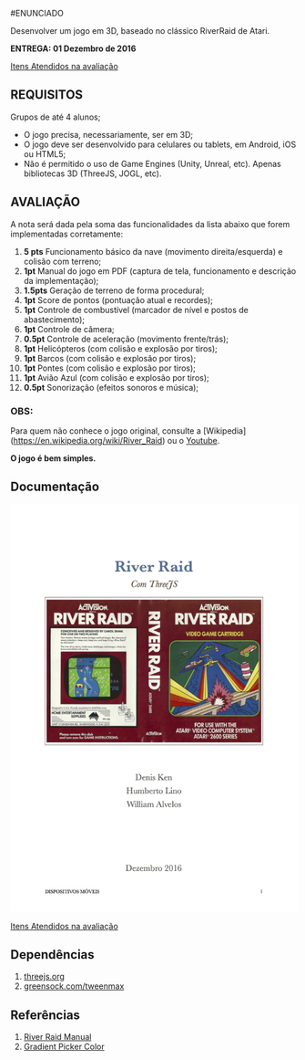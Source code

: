 #ENUNCIADO

Desenvolver um jogo em 3D, baseado no clássico RiverRaid de Atari.

**ENTREGA: 01 Dezembro de 2016**

[Itens Atendidos na avaliação](doc/river-raid.pdf)


## REQUISITOS

Grupos de até 4 alunos;

* O jogo precisa, necessariamente, ser em 3D;
* O jogo deve ser desenvolvido para celulares ou tablets, em Android, iOS ou HTML5;
* Não é permitido o uso de Game Engines (Unity, Unreal, etc). Apenas bibliotecas 3D (ThreeJS, JOGL, etc).


## AVALIAÇÃO

A nota será dada pela soma das funcionalidades da lista abaixo que forem implementadas corretamente:

1. **5 pts** Funcionamento básico da nave (movimento direita/esquerda) e colisão com terreno;
2. **1pt** Manual do jogo em PDF (captura de tela, funcionamento e descrição da implementação);
3. **1.5pts** Geração de terreno de forma procedural;
4. **1pt** Score de pontos (pontuação atual e recordes);
5. **1pt** Controle de combustível (marcador de nível e postos de abastecimento);
6. **1pt** Controle de câmera;
7. **0.5pt** Controle de aceleração (movimento frente/trás);
8. **1pt** Helicópteros (com colisão e explosão por tiros);
9. **1pt** Barcos (com colisão e explosão por tiros);
10. **1pt** Pontes (com colisão e explosão por tiros);
11. **1pt** Avião Azul (com colisão e explosão por tiros);
12. **0.5pt** Sonorização (efeitos sonoros e música);

### OBS: 

Para quem não conhece o jogo original, consulte a [Wikipedia] (https://en.wikipedia.org/wiki/River_Raid) ou o [Youtube](https://www.youtube.com/watch?v=pmPjsBDN9Xw).

**O jogo é bem simples.**

## Documentação

![Itens Atendidos na avaliação](doc/river-raid.jpg)

[Itens Atendidos na avaliação](doc/river-raid.pdf)

## Dependências

1. [threejs.org](https://threejs.org)
2. [greensock.com/tweenmax](https://greensock.com/tweenmax)


## Referências

1. [River Raid Manual](http://www.gamesdatabase.org/Media/SYSTEM/Atari_2600/Manual/formated/River_Raid_-_1982_-_Activision.pdf)
2. [Gradient Picker Color](http://uigradients.com/#BetweenNightandDay)




